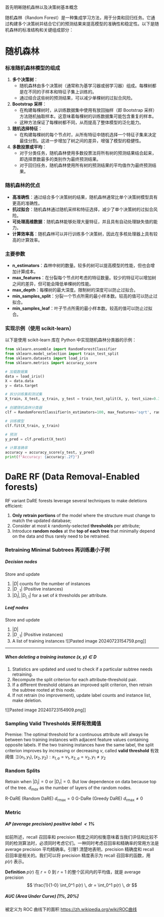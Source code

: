 首先明晰随机森林以及决策树基本概念

随机森林（Random Forest）是一种集成学习方法，用于分类和回归任务。它通过构建多个决策树并结合它们的预测结果来提高模型的准确性和稳定性。以下是随机森林的标准结构和关键组成部分：
# 随机森林
### 标准随机森林模型的组成

1. **多个决策树**：
    - 随机森林由多个决策树（通常称为基学习器或弱学习器）组成。每棵树都是在不同的子样本和特征子集上训练的。
    - 通过结合这些树的预测结果，可以减少单棵树的过拟合风险。
2. **Bootstrap 采样**：
    - 在构建每棵树时，从训练数据集中使用有放回抽样（即 Bootstrap 采样）方法随机抽取样本。这意味着每棵树的训练数据集可能包含重复的样本。
    - 这种方法保证了每棵树都不同，从而提高了整体模型的泛化能力。
3. **随机选择特征**：
    - 在构建每棵树的每个节点时，从所有特征中随机选择一个特征子集来决定最佳分割。这进一步增加了树之间的差异，增强了模型的稳健性。
4. **多数投票或平均**：
    - 对于分类任务，随机森林使用多数投票法将所有树的预测结果结合起来，即选择票数最多的类别作为最终预测结果。
    - 对于回归任务，随机森林使用所有树的预测结果的平均值作为最终预测结果。

### 随机森林的优点
- **高准确性**：通过结合多个决策树的结果，随机森林通常比单个决策树模型具有更高的准确性。
- **抗过拟合**：随机森林通过随机采样和特征选择，减少了单个决策树的过拟合风险。
- **可处理高维数据**：随机森林能够处理大量特征，并且具有自动处理缺失值的能力。
- **计算效率高**：随机森林可以并行训练多个决策树，因此在多核处理器上具有较高的计算效率。
### 主要参数
- **n_estimators**：森林中树的数量。较多的树可以提高模型的性能，但也会增加计算成本。
- **max_features**：在分裂每个节点时考虑的特征数量。较少的特征可以增加树之间的差异，但可能会降低单棵树的性能。
- **max_depth**：每棵树的最大深度。限制树的深度可以防止过拟合。
- **min_samples_split**：分裂一个节点所需的最小样本数。较高的值可以防止过拟合。
- **min_samples_leaf**：叶子节点所需的最小样本数。较高的值可以防止过拟合。
### 实现示例（使用 scikit-learn）
以下是使用 scikit-learn 库在 Python 中实现随机森林分类器的示例：
```python
from sklearn.ensemble import RandomForestClassifier
from sklearn.model_selection import train_test_split
from sklearn.datasets import load_iris
from sklearn.metrics import accuracy_score

# 加载数据集
data = load_iris()
X = data.data
y = data.target

# 拆分训练集和测试集
X_train, X_test, y_train, y_test = train_test_split(X, y, test_size=0.3, random_state=42)

# 创建随机森林分类器
clf = RandomForestClassifier(n_estimators=100, max_features='sqrt', random_state=42)

# 训练模型
clf.fit(X_train, y_train)

# 预测
y_pred = clf.predict(X_test)

# 计算准确率
accuracy = accuracy_score(y_test, y_pred)
print(f"Accuracy: {accuracy:.2f}")
```

# DaRE RF (Data Removal-Enabled forests)
RF variant
DaRE forests leverage several techniques to make deletions efficient:
1. **Only retrain portions** of the model where the structure must change to match the updated database;
2. Consider at most $k$ randomly-selected **thresholds** per attribute;
3. Introduce **random nodes** at the **top of each tree** that minimally depend on the data and thus rarely need to be retrained.
### Retraining Minimal Subtrees 再训练最小子树
##### Decision nodes
Store and update
1. $|D|$ counts for the number of instances
2. $|D_{.,1}|$ (Positive instances)
3. $|D_l|,|D_{l,1}|$ for a set of $k$ thresholds per attribute.
##### Leaf nodes
Store and update 
1. $|D|$  
2. $|D_{.,1}|$ (Positive instances)
3. A list of training instances
![[Pasted image 20240723154759.png]]
------
##### When deleting a training instance $(x,y) \in D$
1. Statistics are updated and used to check if a particular subtree needs retraining.
2. Recompute the split criterion for each attribute-threshold pair. 
3. If a different threshold obtains an improved split criterion, then retrain the subtree rooted at this node.
4. If not retrain (no improvement), update label counts and instance list, make deletion.

![[Pasted image 20240723154909.png]]
### Sampling Valid Thresholds 采样有效阈值
Premise: The optimal threshold for a continuous attribute will always lie between two training instances with adjacent feature values containing opposite labels.
	If the two training instances have the same label, the split criterion improves by increasing or decreasing $v$, called **valid threshold** 有效阈值
	$\exists (x_1,y_1),(x_2,y_2):x_{1,a}=v_1,x_{2,a} = v_2,y_1\ne y_2$ 

### Random Splits
Retrain when $|D_l|=0$ or $|D_r|=0$. But low dependence on data because top of the tree.
$d_{max}$ as the number of layers of the random nodes.

R-DaRE (Random DaRE) $d_{\mathrm{rmax}}=0$
G-DaRe (Greedy DaRE) $d_{\mathrm{rmax}}\ne 0$

### Metric
##### AP (average precision) positive label $< 1 \%$
如前所述，recall 召回率和 precision 精度之间的权衡意味着当我们评估和比较不同的检测算法时，必须同时考虑它们。一种同时考虑召回率和精确率的常用方法是average precision 平均精确率。引理1 清楚地表明，precision 精确度和 recall 召回率是相关的。我们可以将 precision 精度表示为 recall 召回率的函数，用 $p(r)$ 表示。

**Definition** 
$p(r)$ 在 $r = 0$ 到 $r = 1$ 的整个区间内的平均值，就是 average precision
$$
\frac{1}{1-0} \int_0^1 p(r) \, dr = \int_0^1 p(r) \, dr
$$
##### AUC (Area Under Curve)  $[1\%,20\%]$
被定义为 ROC 曲线下的面积
https://zh.wikipedia.org/wiki/ROC曲线


